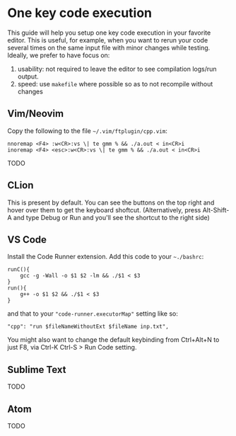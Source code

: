 # One key code execution

This guide will help you setup one key code execution in your favorite editor. This is useful, for example, when you want to rerun your code several times on the same input file with minor changes while testing. Ideally, we prefer to have focus on:

1. usability: not required to leave the editor to see compilation logs/run output.
2. speed: use `makefile` where possible so as to not recompile without changes

## Vim/Neovim

Copy the following to the file `~/.vim/ftplugin/cpp.vim`:

```
nnoremap <F4> :w<CR>:vs \| te gmm % && ./a.out < in<CR>i
inoremap <F4> <esc>:w<CR>:vs \| te gmm % && ./a.out < in<CR>i
```

TODO

## CLion

This is present by default. You can see the buttons on the top right and hover over them to get the keyboard shoftcut. (Alternatively, press Alt-Shift-A and type Debug or Run and you'll see the shortcut to the right side)

## VS Code

Install the Code Runner extension. Add this code to your `~./bashrc`:

```
runC(){
    gcc -g -Wall -o $1 $2 -lm && ./$1 < $3
}
run(){
    g++ -o $1 $2 && ./$1 < $3
}
```

and that to your `"code-runner.executorMap"` setting like so:

```
"cpp": "run $fileNameWithoutExt $fileName inp.txt",
```

You might also want to change the default keybinding from Ctrl+Alt+N to just F8, via Ctrl-K Ctrl-S > Run Code setting.

## Sublime Text

TODO

## Atom

TODO
